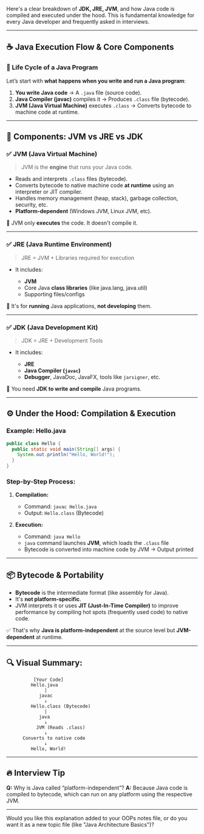 Here's a clear breakdown of **JDK, JRE, JVM**, and how Java code is compiled and executed under the hood. This is fundamental knowledge for every Java developer and frequently asked in interviews.

---

## ☕ Java Execution Flow & Core Components

### 🔁 Life Cycle of a Java Program

Let’s start with **what happens when you write and run a Java program**:

1. **You write Java code** → A `.java` file (source code).
2. **Java Compiler (javac)** compiles it → Produces `.class` file (bytecode).
3. **JVM (Java Virtual Machine)** executes `.class` → Converts bytecode to machine code at runtime.

---

## 🧱 Components: JVM vs JRE vs JDK

### ✅ JVM (Java Virtual Machine)

> JVM is the **engine** that runs your Java code.

* Reads and interprets `.class` files (bytecode).
* Converts bytecode to native machine code **at runtime** using an interpreter or JIT compiler.
* Handles memory management (heap, stack), garbage collection, security, etc.
* **Platform-dependent** (Windows JVM, Linux JVM, etc).

📌 JVM only **executes** the code. It doesn't compile it.

---

### ✅ JRE (Java Runtime Environment)

> JRE = JVM + Libraries required for execution

* It includes:

  * **JVM**
  * Core Java **class libraries** (like java.lang, java.util)
  * Supporting files/configs

🔸 It's for **running** Java applications, **not developing** them.

---

### ✅ JDK (Java Development Kit)

> JDK = JRE + Development Tools

* It includes:

  * **JRE**
  * **Java Compiler (`javac`)**
  * **Debugger**, JavaDoc, JavaFX, tools like `jarsigner`, etc.

🔸 You need **JDK to write and compile** Java programs.

---

## ⚙️ Under the Hood: Compilation & Execution

### Example: Hello.java

```java
public class Hello {
  public static void main(String[] args) {
    System.out.println("Hello, World!");
  }
}
```

### Step-by-Step Process:

1. **Compilation:**

   * Command: `javac Hello.java`
   * Output: `Hello.class` (Bytecode)

2. **Execution:**

   * Command: `java Hello`
   * `java` command launches **JVM**, which loads the `.class` file
   * Bytecode is converted into machine code by JVM → Output printed

---

## 📦 Bytecode & Portability

* **Bytecode** is the intermediate format (like assembly for Java).
* It's **not platform-specific**.
* JVM interprets it or uses **JIT (Just-In-Time Compiler)** to improve performance by compiling hot spots (frequently used code) to native code.

✅ That's why **Java is platform-independent** at the source level but **JVM-dependent** at runtime.

---

## 🔍 Visual Summary:

```
          [Your Code]
         Hello.java
              |
            javac
              ↓
         Hello.class (Bytecode)
              |
            java
              ↓
           JVM (Reads .class)
              ↓
      Converts to native code
              ↓
         Hello, World!
```

---

## 🔥 Interview Tip

**Q:** Why is Java called “platform-independent”?
**A:** Because Java code is compiled to bytecode, which can run on any platform using the respective JVM.

---

Would you like this explanation added to your OOPs notes file, or do you want it as a new topic file (like "Java Architecture Basics")?
